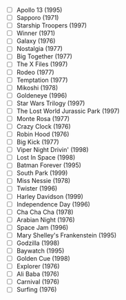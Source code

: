 - [ ] Apollo 13 (1995)
- [ ] Sapporo (1971)
- [ ] Starship Troopers (1997)
- [ ] Winner (1971)
- [ ] Galaxy (1976)
- [ ] Nostalgia (1977)
- [ ] Big Together (1977)
- [ ] The X Files (1997)
- [ ] Rodeo (1977)
- [ ] Temptation (1977)
- [ ] Mikoshi (1978)
- [ ] Goldeneye (1996)
- [ ] Star Wars Trilogy (1997)
- [ ] The Lost World Jurassic Park (1997)
- [ ] Monte Rosa (1977)
- [ ] Crazy Clock (1976)
- [ ] Robin Hood (1976)
- [ ] Big Kick (1977)
- [ ] Viper Night Drivin' (1998)
- [ ] Lost In Space (1998)
- [ ] Batman Forever (1995)
- [ ] South Park (1999)
- [ ] Miss Nessie (1978)
- [ ] Twister (1996)
- [ ] Harley Davidson (1999)
- [ ] Independence Day (1996)
- [ ] Cha Cha Cha (1978)
- [ ] Arabian Night (1976)
- [ ] Space Jam (1996)
- [ ] Mary Shelley's Frankenstein (1995)
- [ ] Godzilla (1998)
- [ ] Baywatch (1995)
- [ ] Golden Cue (1998)
- [ ] Explorer (1976)
- [ ] Ali Baba (1976)
- [ ] Carnival (1976)
- [ ] Surfing (1976)
